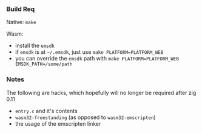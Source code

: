
### Build Req

Native: `make`

Wasm: 
 - install the `emsdk`
 - if `emsdk` is at `~/.emsdk`, just use `make PLATFORM=PLATFORM_WEB`
 - you can override the `emsdk` path with `make PLATFORM=PLATFORM_WEB EMSDK_PATH=/some/path`

### Notes
The following are hacks, which hopefully will no longer be required after zig 0.11
 - `entry.c` and it's contents
 - `wasm32-freestanding` (as opposed to `wasm32-emscripten`)
 - the usage of the emscripten linker
